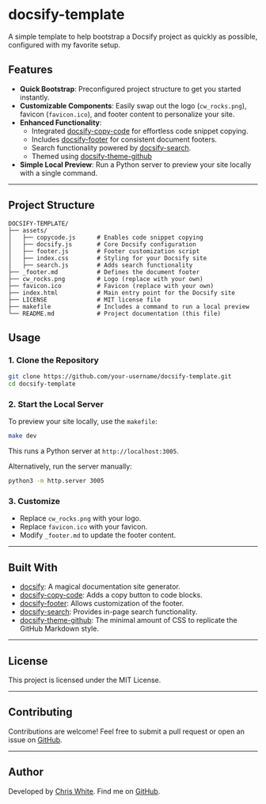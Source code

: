 # docsify-template

A simple template to help bootstrap a Docsify project as quickly as possible, configured with my favorite setup.

## Features

- **Quick Bootstrap**: Preconfigured project structure to get you started instantly.
- **Customizable Components**: Easily swap out the logo (`cw_rocks.png`), favicon (`favicon.ico`), and footer content to personalize your site.
- **Enhanced Functionality**:
  - Integrated [docsify-copy-code](https://github.com/jperasmus/docsify-copy-code) for effortless code snippet copying.
  - Includes [docsify-footer](https://github.com/alertbox/docsify-footer) for consistent document footers.
  - Search functionality powered by [docsify-search](https://github.com/docsifyjs/docsify).
  - Themed using [docsify-theme-github](https://github.com/LIGMATV/docsify-theme-github)
- **Simple Local Preview**: Run a Python server to preview your site locally with a single command.

---

## Project Structure

```plaintext
DOCSIFY-TEMPLATE/
├── assets/
│   ├── copycode.js      # Enables code snippet copying
│   ├── docsify.js       # Core Docsify configuration
│   ├── footer.js        # Footer customization script
│   ├── index.css        # Styling for your Docsify site
│   ├── search.js        # Adds search functionality
├── _footer.md           # Defines the document footer
├── cw_rocks.png         # Logo (replace with your own)
├── favicon.ico          # Favicon (replace with your own)
├── index.html           # Main entry point for the Docsify site
├── LICENSE              # MIT license file
├── makefile             # Includes a command to run a local preview
└── README.md            # Project documentation (this file)
```

## Usage

### 1. Clone the Repository

```bash
git clone https://github.com/your-username/docsify-template.git
cd docsify-template
```

### 2. Start the Local Server

To preview your site locally, use the `makefile`:

```bash
make dev
```

This runs a Python server at `http://localhost:3005`.

Alternatively, run the server manually:

```bash
python3 -m http.server 3005
```

### 3. Customize

- Replace `cw_rocks.png` with your logo.
- Replace `favicon.ico` with your favicon.
- Modify `_footer.md` to update the footer content.

---

## Built With

- [docsify](https://github.com/docsifyjs/docsify): A magical documentation site generator.
- [docsify-copy-code](https://github.com/jperasmus/docsify-copy-code): Adds a copy button to code blocks.
- [docsify-footer](https://github.com/alertbox/docsify-footer): Allows customization of the footer.
- [docsify-search](https://github.com/docsifyjs/docsify): Provides in-page search functionality.
- [docsify-theme-github](https://github.com/LIGMATV/docsify-theme-github): The minimal amount of CSS to replicate the GitHub Markdown style.

---

## License

This project is licensed under the MIT License.

---

## Contributing

Contributions are welcome! Feel free to submit a pull request or open an issue on [GitHub](https://github.com/maverickg59/docsify-template).

---

## Author

Developed by [Chris White](https://chriswhite.rocks). Find me on [GitHub](https://github.com/maverickg59).
